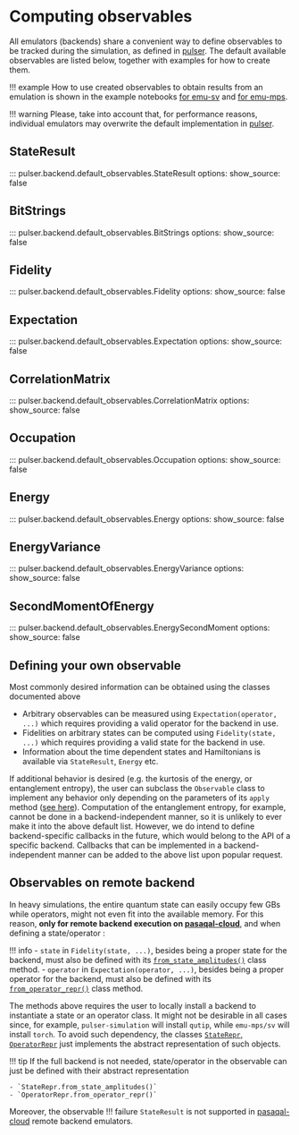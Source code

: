 # Computing observables

All emulators (backends) share a convenient way to define observables to be tracked during the simulation, as defined in [pulser](https://pulser.readthedocs.io/en/stable/apidoc/_autosummary/pulser.backend.html). The default available observables are listed below, together with examples for how to create them.

!!! example
    How to use created observables to obtain results from an emulation is shown in the example notebooks [for emu-sv](./emu_sv/notebooks/getting_started.ipynb) and [for emu-mps](./emu_mps/notebooks/getting_started.ipynb).

!!! warning
    Please, take into account that, for performance reasons, individual emulators may overwrite the default implementation in [pulser](https://pulser.readthedocs.io/en/stable/apidoc/_autosummary/pulser.backend.html).

## StateResult
::: pulser.backend.default_observables.StateResult
    options:
        show_source: false

## BitStrings
::: pulser.backend.default_observables.BitStrings
    options:
        show_source: false

## Fidelity
::: pulser.backend.default_observables.Fidelity
    options:
        show_source: false

## Expectation
::: pulser.backend.default_observables.Expectation
    options:
        show_source: false

## CorrelationMatrix
::: pulser.backend.default_observables.CorrelationMatrix
    options:
        show_source: false

## Occupation
::: pulser.backend.default_observables.Occupation
    options:
        show_source: false

## Energy
::: pulser.backend.default_observables.Energy
    options:
        show_source: false

## EnergyVariance
::: pulser.backend.default_observables.EnergyVariance
    options:
        show_source: false

## SecondMomentOfEnergy
::: pulser.backend.default_observables.EnergySecondMoment
    options:
        show_source: false

## Defining your own observable
Most commonly desired information can be obtained using the classes documented above

- Arbitrary observables can be measured using `Expectation(operator, ...)` which requires providing a valid operator for the backend in use.
- Fidelities on arbitrary states can be computed using `Fidelity(state, ...)` which requires providing a valid state for the backend in use.
- Information about the time dependent states and Hamiltonians is available via `StateResult`, `Energy` etc.

If additional behavior is desired (e.g. the kurtosis of the energy, or entanglement entropy), the user can subclass the `Observable` class to implement any behavior only depending on the parameters of its `apply` method ([see here](base_classes.md/#observable)). Computation of the entanglement entropy, for example, cannot be done in a backend-independent manner, so it is unlikely to ever make it into the above default list. However, we do intend to define backend-specific callbacks in the future, which would belong to the API of a specific backend. Callbacks that can be implemented in a backend-independent manner can be added to the above list upon popular request.

## Observables on remote backend

In heavy simulations, the entire quantum state can easily occupy few GBs while operators, might not even fit into the available memory.
For this reason, **only for remote backend execution on [pasaqal-cloud](https://docs.pasqal.cloud/cloud/)**, and when defining a state/operator :

!!! info
    - `state` in `Fidelity(state, ...)`, besides being a proper state for the backend, must also be defined with its [`from_state_amplitudes()`](base_classes.md/#state) class method.
    - `operator` in `Expectation(operator, ...)`, besides being a proper operator for the backend, must also be defined with its [`from_operator_repr()`](base_classes.md/#operator) class method.

The methods above requires the user to locally install a backend to instantiate a state or an operator class.
It might not be desirable in all cases since, for example, `pulser-simulation` will install `qutip`, while `emu-mps/sv` will install `torch`.
To avoid such dependency, the classes [`StateRepr`](base_classes.md/#staterepr), [`OperatorRepr`](base_classes.md/#operatorrepr) just implements the abstract representation of such objects.

!!! tip
    If the full backend is not needed, state/operator in the observable can just be defined with their abstract representation

    - `StateRepr.from_state_amplitudes()`
    - `OperatorRepr.from_operator_repr()`


Moreover, the observable
!!! failure
    `StateResult` is not supported in [pasaqal-cloud](https://docs.pasqal.cloud/cloud/) remote backend emulators.
